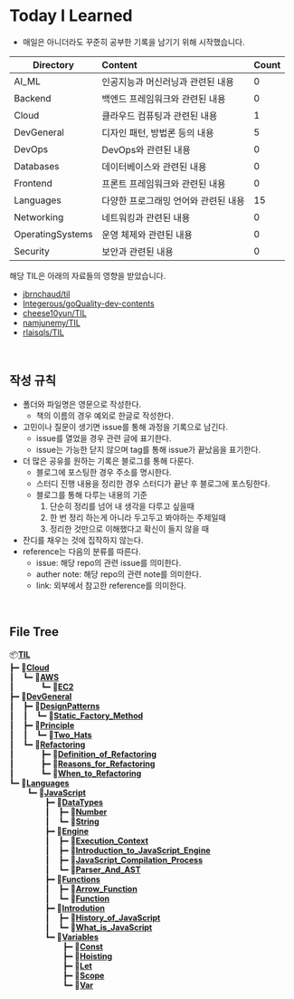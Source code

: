 # Today I Learned

- 매일은 아니더라도 꾸준히 공부한 기록을 남기기 위해 시작했습니다.

| Directory         | Content                              | Count                        |
| ----------------- | :----------------------------------- | ---------------------------- |
| AI_ML             | 인공지능과 머신러닝과 관련된 내용       | 0    |
| Backend           | 백엔드 프레임워크와 관련된 내용         | 0  |
| Cloud             | 클라우드 컴퓨팅과 관련된 내용           | 1    |
| DevGeneral        | 디자인 패턴, 방법론 등의 내용          | 5|
| DevOps            | DevOps와 관련된 내용                  | 0   |
| Databases         | 데이터베이스와 관련된 내용             | 0|
| Frontend          | 프론트 프레임워크와 관련된 내용        | 0 |
| Languages         | 다양한 프로그래밍 언어와 관련된 내용    | 15|
| Networking        | 네트워킹과 관련된 내용                 | 0|
| OperatingSystems  | 운영 체제와 관련된 내용                | 0|
| Security          | 보안과 관련된 내용                    | 0|

해당 TIL은 아래의 자료들의 영향을 받았습니다.
- [jbrnchaud/til](https://github.com/jbranchaud/til)
- [Integerous/goQuality-dev-contents](https://github.com/Integerous/goQuality-dev-contents)
- [cheese10yun/TIL](https://github.com/cheese10yun/TIL)
- [namjunemy/TIL](https://github.com/namjunemy/TIL)
- [rlaisqls/TIL](https://github.com/rlaisqls/TIL)

<br>

## 작성 규칙
- 폴더와 파일명은 영문으로 작성한다.
  - 책의 이름의 경우 예외로 한글로 작성한다.
- 고민이나 질문이 생기면 issue를 통해 과정을 기록으로 남긴다.
  - issue를 열었을 경우 관련 글에 표기한다.
  - issue는 가능한 닫지 않으며 tag를 통해 issue가 끝났음을 표기한다.
- 더 많은 공유를 원하는 기록은 블로그를 통해 다룬다.
  - 블로그에 포스팅한 경우 주소를 명시한다.
  - 스터디 진행 내용을 정리한 경우 스터디가 끝난 후 블로그에 포스팅한다.
  - 블로그를 통해 다루는 내용의 기준
    1. 단순히 정리를 넘어 내 생각을 다루고 싶을때
    2. 한 번 정리 하는게 아니라 두고두고 봐야하는 주제일때
    3. 정리한 것만으로 이해했다고 확신이 들지 않을 때
- 잔디를 채우는 것에 집작하지 않는다.
- reference는 다음의 분류를 따른다.
  - issue: 해당 repo의 관련 issue를 의미한다.
  - auther note: 해당 repo의 관련 note를 의미한다.
  - link: 외부에서 참고한 reference를 의미한다.

<br>

## File Tree

📦[**TIL**](./)</br>
┣━&nbsp;📂[**Cloud**](./Cloud)</br>
┃  &nbsp;&nbsp;┗━&nbsp;📂[**AWS**](./Cloud/AWS)</br>
┃  &nbsp;&nbsp;&nbsp;&nbsp;&nbsp;&nbsp;&nbsp;&nbsp;&nbsp;&nbsp;┗━&nbsp;📄[**EC2**](./Cloud/AWS/EC2.md)</br>
┣━&nbsp;📂[**DevGeneral**](./DevGeneral)</br>
┃  &nbsp;&nbsp;┣━&nbsp;📂[**DesignPatterns**](./DevGeneral/DesignPatterns)</br>
┃  &nbsp;&nbsp;┃  &nbsp;&nbsp;┗━&nbsp;📄[**Static_Factory_Method**](./DevGeneral/DesignPatterns/Static_Factory_Method.md)</br>
┃  &nbsp;&nbsp;┣━&nbsp;📂[**Principle**](./DevGeneral/Principle)</br>
┃  &nbsp;&nbsp;┃  &nbsp;&nbsp;┗━&nbsp;📄[**Two_Hats**](./DevGeneral/Principle/Two_Hats.md)</br>
┃  &nbsp;&nbsp;┗━&nbsp;📂[**Refactoring**](./DevGeneral/Refactoring)</br>
┃  &nbsp;&nbsp;&nbsp;&nbsp;&nbsp;&nbsp;&nbsp;&nbsp;&nbsp;&nbsp;┣━&nbsp;📄[**Definition_of_Refactoring**](./DevGeneral/Refactoring/Definition_of_Refactoring.md)</br>
┃  &nbsp;&nbsp;&nbsp;&nbsp;&nbsp;&nbsp;&nbsp;&nbsp;&nbsp;&nbsp;┣━&nbsp;📄[**Reasons_for_Refactoring**](./DevGeneral/Refactoring/Reasons_for_Refactoring.md)</br>
┃  &nbsp;&nbsp;&nbsp;&nbsp;&nbsp;&nbsp;&nbsp;&nbsp;&nbsp;&nbsp;┗━&nbsp;📄[**When_to_Refactoring**](./DevGeneral/Refactoring/When_to_Refactoring.md)</br>
┗━&nbsp;📂[**Languages**](./Languages)</br>
&nbsp;&nbsp;&nbsp;&nbsp;&nbsp;&nbsp;&nbsp;&nbsp;┗━&nbsp;📂[**JavaScript**](./Languages/JavaScript)</br>
&nbsp;&nbsp;&nbsp;&nbsp;&nbsp;&nbsp;&nbsp;&nbsp;&nbsp;&nbsp;&nbsp;&nbsp;&nbsp;&nbsp;&nbsp;&nbsp;┣━&nbsp;📂[**DataTypes**](./Languages/JavaScript/DataTypes)</br>
&nbsp;&nbsp;&nbsp;&nbsp;&nbsp;&nbsp;&nbsp;&nbsp;&nbsp;&nbsp;&nbsp;&nbsp;&nbsp;&nbsp;&nbsp;&nbsp;┃  &nbsp;&nbsp;┣━&nbsp;📄[**Number**](./Languages/JavaScript/DataTypes/Number.md)</br>
&nbsp;&nbsp;&nbsp;&nbsp;&nbsp;&nbsp;&nbsp;&nbsp;&nbsp;&nbsp;&nbsp;&nbsp;&nbsp;&nbsp;&nbsp;&nbsp;┃  &nbsp;&nbsp;┗━&nbsp;📄[**String**](./Languages/JavaScript/DataTypes/String.md)</br>
&nbsp;&nbsp;&nbsp;&nbsp;&nbsp;&nbsp;&nbsp;&nbsp;&nbsp;&nbsp;&nbsp;&nbsp;&nbsp;&nbsp;&nbsp;&nbsp;┣━&nbsp;📂[**Engine**](./Languages/JavaScript/Engine)</br>
&nbsp;&nbsp;&nbsp;&nbsp;&nbsp;&nbsp;&nbsp;&nbsp;&nbsp;&nbsp;&nbsp;&nbsp;&nbsp;&nbsp;&nbsp;&nbsp;┃  &nbsp;&nbsp;┣━&nbsp;📄[**Execution_Context**](./Languages/JavaScript/Engine/Execution_Context.md)</br>
&nbsp;&nbsp;&nbsp;&nbsp;&nbsp;&nbsp;&nbsp;&nbsp;&nbsp;&nbsp;&nbsp;&nbsp;&nbsp;&nbsp;&nbsp;&nbsp;┃  &nbsp;&nbsp;┣━&nbsp;📄[**Introduction_to_JavaScript_Engine**](./Languages/JavaScript/Engine/Introduction_to_JavaScript_Engine.md)</br>
&nbsp;&nbsp;&nbsp;&nbsp;&nbsp;&nbsp;&nbsp;&nbsp;&nbsp;&nbsp;&nbsp;&nbsp;&nbsp;&nbsp;&nbsp;&nbsp;┃  &nbsp;&nbsp;┣━&nbsp;📄[**JavaScript_Compilation_Process**](./Languages/JavaScript/Engine/JavaScript_Compilation_Process.md)</br>
&nbsp;&nbsp;&nbsp;&nbsp;&nbsp;&nbsp;&nbsp;&nbsp;&nbsp;&nbsp;&nbsp;&nbsp;&nbsp;&nbsp;&nbsp;&nbsp;┃  &nbsp;&nbsp;┗━&nbsp;📄[**Parser_And_AST**](./Languages/JavaScript/Engine/Parser_And_AST.md)</br>
&nbsp;&nbsp;&nbsp;&nbsp;&nbsp;&nbsp;&nbsp;&nbsp;&nbsp;&nbsp;&nbsp;&nbsp;&nbsp;&nbsp;&nbsp;&nbsp;┣━&nbsp;📂[**Functions**](./Languages/JavaScript/Functions)</br>
&nbsp;&nbsp;&nbsp;&nbsp;&nbsp;&nbsp;&nbsp;&nbsp;&nbsp;&nbsp;&nbsp;&nbsp;&nbsp;&nbsp;&nbsp;&nbsp;┃  &nbsp;&nbsp;┣━&nbsp;📄[**Arrow_Function**](./Languages/JavaScript/Functions/Arrow_Function.md)</br>
&nbsp;&nbsp;&nbsp;&nbsp;&nbsp;&nbsp;&nbsp;&nbsp;&nbsp;&nbsp;&nbsp;&nbsp;&nbsp;&nbsp;&nbsp;&nbsp;┃  &nbsp;&nbsp;┗━&nbsp;📄[**Function**](./Languages/JavaScript/Functions/Function.md)</br>
&nbsp;&nbsp;&nbsp;&nbsp;&nbsp;&nbsp;&nbsp;&nbsp;&nbsp;&nbsp;&nbsp;&nbsp;&nbsp;&nbsp;&nbsp;&nbsp;┣━&nbsp;📂[**Introdution**](./Languages/JavaScript/Introdution)</br>
&nbsp;&nbsp;&nbsp;&nbsp;&nbsp;&nbsp;&nbsp;&nbsp;&nbsp;&nbsp;&nbsp;&nbsp;&nbsp;&nbsp;&nbsp;&nbsp;┃  &nbsp;&nbsp;┣━&nbsp;📄[**History_of_JavaScript**](./Languages/JavaScript/Introdution/History_of_JavaScript.md)</br>
&nbsp;&nbsp;&nbsp;&nbsp;&nbsp;&nbsp;&nbsp;&nbsp;&nbsp;&nbsp;&nbsp;&nbsp;&nbsp;&nbsp;&nbsp;&nbsp;┃  &nbsp;&nbsp;┗━&nbsp;📄[**What_is_JavaScript**](./Languages/JavaScript/Introdution/What_is_JavaScript.md)</br>
&nbsp;&nbsp;&nbsp;&nbsp;&nbsp;&nbsp;&nbsp;&nbsp;&nbsp;&nbsp;&nbsp;&nbsp;&nbsp;&nbsp;&nbsp;&nbsp;┗━&nbsp;📂[**Variables**](./Languages/JavaScript/Variables)</br>
&nbsp;&nbsp;&nbsp;&nbsp;&nbsp;&nbsp;&nbsp;&nbsp;&nbsp;&nbsp;&nbsp;&nbsp;&nbsp;&nbsp;&nbsp;&nbsp;&nbsp;&nbsp;&nbsp;&nbsp;&nbsp;&nbsp;&nbsp;&nbsp;┣━&nbsp;📄[**Const**](./Languages/JavaScript/Variables/Const.md)</br>
&nbsp;&nbsp;&nbsp;&nbsp;&nbsp;&nbsp;&nbsp;&nbsp;&nbsp;&nbsp;&nbsp;&nbsp;&nbsp;&nbsp;&nbsp;&nbsp;&nbsp;&nbsp;&nbsp;&nbsp;&nbsp;&nbsp;&nbsp;&nbsp;┣━&nbsp;📄[**Hoisting**](./Languages/JavaScript/Variables/Hoisting.md)</br>
&nbsp;&nbsp;&nbsp;&nbsp;&nbsp;&nbsp;&nbsp;&nbsp;&nbsp;&nbsp;&nbsp;&nbsp;&nbsp;&nbsp;&nbsp;&nbsp;&nbsp;&nbsp;&nbsp;&nbsp;&nbsp;&nbsp;&nbsp;&nbsp;┣━&nbsp;📄[**Let**](./Languages/JavaScript/Variables/Let.md)</br>
&nbsp;&nbsp;&nbsp;&nbsp;&nbsp;&nbsp;&nbsp;&nbsp;&nbsp;&nbsp;&nbsp;&nbsp;&nbsp;&nbsp;&nbsp;&nbsp;&nbsp;&nbsp;&nbsp;&nbsp;&nbsp;&nbsp;&nbsp;&nbsp;┣━&nbsp;📄[**Scope**](./Languages/JavaScript/Variables/Scope.md)</br>
&nbsp;&nbsp;&nbsp;&nbsp;&nbsp;&nbsp;&nbsp;&nbsp;&nbsp;&nbsp;&nbsp;&nbsp;&nbsp;&nbsp;&nbsp;&nbsp;&nbsp;&nbsp;&nbsp;&nbsp;&nbsp;&nbsp;&nbsp;&nbsp;┗━&nbsp;📄[**Var**](./Languages/JavaScript/Variables/Var.md)</br>
